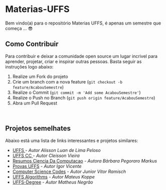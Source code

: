 # Materias-UFFS

Bem vindo(a) para o repositório Materias UFFS, é apenas um semestre que começa ... 😎






## Como Contribuir

Para contribuir e deixar a comunidade open source um lugar incrivel para aprender, projetar, criar e inspirar outras pessoas. Basta seguir as instruções logo abaixo:

1. Realize um Fork do projeto
2. Crie um branch com a nova feature (`git checkout -b feature/AcabouSemestre`)
3. Realize o Commit (`git commit -m 'Add some AcabouSemestre'`)
4. Realize o Push no Branch (`git push origin feature/AcabouSemestre`)
5. Abra um Pull Request

<br>
     
## Projetos semelhates

Abaixo está uma lista de links interessantes e projetos similares:


* [UFFS  ](https://github.com/alissonpeloso/UFFS) - *Autor Alisson Luan de Lima Peloso*
* [UFFS CC ](https://github.com/CleissonVieira/UFFS-CC) - *Autor Cleisson Vieira*
* [Resumos Ciencia Da Computacao](https://github.com/barbs-pm/ResumosCienciaDaComputacao) - *Autora Bárbara Pegoraro Markus*
* [Provas UFFS](https://github.com/oldigor/provas-uffs) - *Autor Igor Vicente*
* [Computer Science Codes](https://github.com/arufonsekun/computer-science-codes) - *Autor Junior Vitor Ramisch*
* [UFFS Algorithms](https://github.com/mateusKoppe/uffs-algorithms) - *Autor Mateus Koppe*
* [UFFS-Degree](https://github.com/MaNegrao/UFFS-Degree) - *Autor Matheus Negrão*
